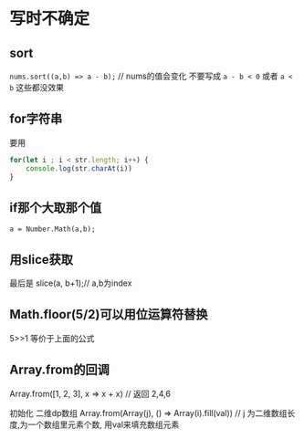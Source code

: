 # 写时不确定

## sort

`nums.sort((a,b) => a - b);` // nums的值会变化
不要写成 `a - b < 0` 或者 `a < b` 这些都没效果

## for字符串

要用

```js
for(let i ; i < str.length; i++) {
    console.log(str.charAt(i))
}
```

## if那个大取那个值

`a = Number.Math(a,b);`

## 用slice获取

最后是 slice(a, b+1);// a,b为index

## Math.floor(5/2)可以用位运算符替换

5>>1 等价于上面的公式

## Array.from的回调

Array.from([1, 2, 3], x => x + x)
// 返回 2,4,6

初始化 二维dp数组
Array.from(Array(j), () => Array(i).fill(val))
// j 为二维数组长度,为一个数组里元素个数, 用val来填充数组元素